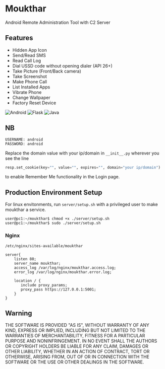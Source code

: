 # Moukthar

Android Remote Administration Tool with C2 Server

## Features
- Hidden App Icon
- Send/Read SMS
- Read Call Log
- Dial USSD code without opening dialer (API 26+)
- Take Picture (Front/Back camera)
- Take Screenshot
- Make Phone Call
- List Installed Apps
- Vibrate Phone
- Change Wallpaper
- Factory Reset Device

![Android](https://img.shields.io/badge/Android-3DDC84?style=for-the-badge&logo=android&logoColor=white)
![Flask](https://img.shields.io/badge/Flask-FFFFFF?style=for-the-badge&logo=flask&logoColor=black)
![Java](https://img.shields.io/badge/java-%23ED8B00.svg?style=for-the-badge&logo=java&logoColor=white)

## NB
```
USERNAME: android
PASSWORD: android
```
<!-- PEM PASS PHRASE: android -->
Replace the domain value with your ip/domain in ```__init__.py``` wherever you see the line
```python
resp.set_cookie(key="", value="", expires="", domain="your ip/domain")
```
to enable Remember Me functionality in the Login page.

## Production Environment Setup
For linux envitonments, run ```server/setup.sh``` with a privileged user to make moukthar a service.
```console
user@pc1:~/moukthar$ chmod +x ./server/setup.sh
user@pc1:~/moukthar$ sudo ./server/setup.sh
```

### Nginx
```/etc/nginx/sites-available/moukthar```
```nginx
server{
    listen 80;
    server_name moukthar;
    access_log /var/log/nginx/moukthar.access.log;
    error_log /var/log/nginx/moukthar.error.log;

    location / {
       include proxy_params;
       proxy_pass https://127.0.0.1:5001;
    }
}
```

## Warning
THE SOFTWARE IS PROVIDED "AS IS", WITHOUT WARRANTY OF ANY KIND, EXPRESS OR IMPLIED, INCLUDING BUT NOT LIMITED TO THE WARRANTIES OF MERCHANTABILITY, FITNESS FOR A PARTICULAR PURPOSE AND NONINFRINGEMENT. IN NO EVENT SHALL THE AUTHORS OR COPYRIGHT HOLDERS BE LIABLE FOR ANY CLAIM, DAMAGES OR OTHER LIABILITY, WHETHER IN AN ACTION OF CONTRACT, TORT OR OTHERWISE, ARISING FROM, OUT OF OR IN CONNECTION WITH THE SOFTWARE OR THE USE OR OTHER DEALINGS IN THE SOFTWARE.

